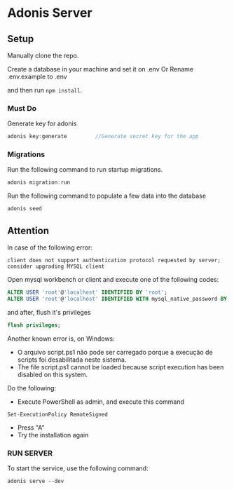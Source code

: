 # Adonis Server

## Setup
Manually clone the repo.

Create a database in your machine and set it on .env
Or
Rename .env.example to .env

and then run `npm install`.
### Must Do

Generate key for adonis
```js
adonis key:generate         //Generate secret key for the app
```

### Migrations

Run the following command to run startup migrations.

```js
adonis migration:run
```

Run the following command to populate a few data into the database
```js
adonis seed
```

## Attention

In case of the following error: 
```
client does not support authentication protocol requested by server; consider upgrading MYSQL client
```

Open mysql workbench or client and execute one of the following codes:
```sql
ALTER USER 'root'@'localhost' IDENTIFIED BY 'root'; 
ALTER USER 'root'@'localhost' IDENTIFIED WITH mysql_native_password BY 'root';
```

and after, flush it's privileges
```sql
flush privileges;
```

Another known error is, on Windows:
- O arquivo script.ps1 não pode ser carregado porque a execução de scripts foi desabilitada neste sistema.
- The file script.ps1 cannot be loaded because script execution has been disabled on this system.

Do the following:
  - Execute PowerShell as admin, and execute this command
```
Set-ExecutionPolicy RemoteSigned
```
  - Press "A"
  - Try the installation again


### RUN SERVER

To start the service, use the following command:
```
adonis serve --dev
```